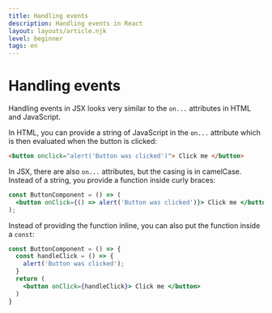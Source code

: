 ```yaml
---
title: Handling events
description: Handling events in React
layout: layouts/article.njk
level: beginner
tags: en
---
```


# Handling events

Handling events in JSX looks very similar to the `on...` attributes in HTML and JavaScript.

In HTML, you can provide a string of JavaScript in the `on...` attribute which is then evaluated when the button is clicked:

```html
<button onclick="alert('Button was clicked')"> Click me </button>
```

In JSX, there are also `on...` attributes, but the casing is in camelCase. 
Instead of a string, you provide a function inside curly braces:

```jsx
const ButtonComponent = () => (
  <button onClick={() => alert('Button was clicked')}> Click me </button>
);
```

Instead of providing the function inline, you can also put the function inside a `const`:

```jsx
const ButtonComponent = () => {
  const handleClick = () => {
    alert('Button was clicked');
  }
  return (
    <button onClick={handleClick}> Click me </button>
  )
}
```
